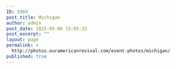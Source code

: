 ```yaml
---
ID: 5969
post_title: Michigan
author: admin
post_date: 2015-05-06 15:05:33
post_excerpt: ""
layout: page
permalink: >
  http://photos.ouramericanrevival.com/event-photos/michigan/
published: true
---
```

<img class="ngg_displayed_gallery mceItem" src="http://photos.ouramericanrevival.com/nextgen-attach_to_post/preview/id--5973" alt="" data-mce-placeholder="1" />